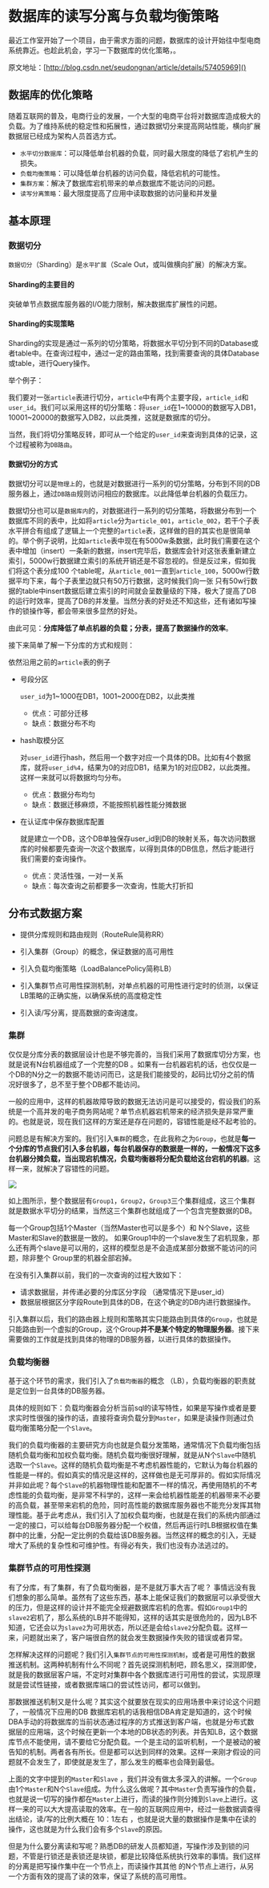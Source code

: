 # 数据库的读写分离与负载均衡策略

最近工作室开始了一个项目，由于需求方面的问题，数据库的设计开始往中型电商系统靠近。也趁此机会，学习一下数据库的优化策略，。

原文地址：[http://blog.csdn.net/seudongnan/article/details/57405969]()

## 数据库的优化策略

随着互联网的普及，电商行业的发展，一个大型的电商平台将对数据库造成极大的负载。为了维持系统的稳定性和拓展性，通过数据切分来提高网站性能，横向扩展数据层已经成为架构人员首选方式。

+ `水平切分数据库`：可以降低单台机器的负载，同时最大限度的降低了宕机产生的损失。
+ `负载均衡策略`：可以降低单台机器的访问负载，降低宕机的可能性。
+ `集群方案`：解决了数据库宕机带来的单点数据库不能访问的问题。
+ `读写分离策略`：最大限度提高了应用中读取数据的访问量和并发量

## 基本原理

### 数据切分

`数据切分`（Sharding）是`水平扩展`（Scale Out，或叫做横向扩展）的解决方案。

#### Sharding的主要目的

突破单节点数据库服务器的I/O能力限制，解决数据库扩展性的问题。

#### Sharding的实现策略

Sharding的实现是通过一系列的切分策略，将数据水平切分到不同的Database或者table中。在查询过程中，通过一定的路由策略，找到需要查询的具体Database或table，进行Query操作。

举个例子：

我们要对一张`article`表进行切分，`article`中有两个主要字段，`article_id`和`user_id`。我们可以采用这样的切分策略：将`user_id`在1~10000的数据写入DB1，10001~20000的数据写入DB2，以此类推，这就是数据库的切分。

当然，我们将切分策略反转，即可从一个给定的`user_id`来查询到具体的记录，这个过程被称为`DB路由`。

#### 数据切分的方式

数据切分可以是`物理上`的，也就是对数据进行一系列的切分策略，分布到不同的DB服务器上，通过`DB路由`规则访问相应的数据库。以此降低单台机器的负载压力。

数据切分也可以是`数据库内`的，对数据进行一系列的切分策略，将数据分布到一个数据库不同的表中，比如将`article`分为`article_001`，`article_002`，若干个子表水平拼合有组成了逻辑上一个完整的`article`表，这样做的目的其实也是很简单的。举个例子说明，比如`article`表中现在有5000w条数据，此时我们需要在这个表中增加（insert）一条新的数据，insert完毕后，数据库会针对这张表重新建立索引，5000w行数据建立索引的系统开销还是不容忽视的。但是反过来，假如我们将这个表分成100 个table呢，从`article_001`一直到`article_100`，5000w行数据平均下来，每个子表里边就只有50万行数据，这时候我们向一张 只有50w行数据的table中insert数据后建立索引的时间就会呈数量级的下降，极大了提高了DB的运行时效率，提高了DB的并发量。当然分表的好处还不知这些，还有诸如写操作的锁操作等，都会带来很多显然的好处。

由此可见：**分库降低了单点机器的负载；分表，提高了数据操作的效率**。

接下来简单了解一下分库的方式和规则：

依然沿用之前的`article`表的例子

+ 号段分区

    `user_id`为1~1000在DB1，1001~2000在DB2，以此类推
    
    - 优点：可部分迁移
    - 缺点：数据分布不均

+ hash取模分区

    对`user_id`进行hash，然后用一个数字对应一个具体的DB。比如有4个数据库，就将`user_id%4`，结果为0的对应DB1，结果为1的对应DB2，以此类推。这样一来就可以将数据均匀分布。
    
    - 优点：数据分布均匀
    - 缺点：数据迁移麻烦，不能按照机器性能分摊数据
    
+ 在认证库中保存数据库配置

    就是建立一个DB，这个DB单独保存user_id到DB的映射关系，每次访问数据库的时候都要先查询一次这个数据库，以得到具体的DB信息，然后才能进行我们需要的查询操作。

    - 优点：灵活性强，一对一关系
    - 缺点：每次查询之前都要多一次查询，性能大打折扣

## 分布式数据方案
    
+ 提供分库规则和路由规则（RouteRule简称RR）

+ 引入集群（Group）的概念，保证数据的高可用性

+ 引入负载均衡策略（LoadBalancePolicy简称LB）

+ 引入集群节点可用性探测机制，对单点机器的可用性进行定时的侦测，以保证LB策略的正确实施，以确保系统的高度稳定性

+ 引入读/写分离，提高数据的查询速度。


### 集群
    
仅仅是分库分表的数据层设计也是不够完善的，当我们采用了数据库切分方案，也就是说有N台机器组成了一个完整的DB 。如果有一台机器宕机的话，也仅仅是一个DB的N分之一的数据不能访问而已，这是我们能接受的，起码比切分之前的情况好很多了，总不至于整个DB都不能访问。
     
一般的应用中，这样的机器故障导致的数据无法访问是可以接受的，假设我们的系统是一个高并发的电子商务网站呢？单节点机器宕机带来的经济损失是非常严重的。也就是说，现在我们这样的方案还是存在问题的，容错性能是经不起考验的。

问题总是有解决方案的。我们引入`集群`的概念，在此我称之为`Group`，也就是**每一个分库的节点我们引入多台机器，每台机器保存的数据是一样的，一般情况下这多台机器分摊负载，当出现宕机情况，负载均衡器将分配负载给这台宕机的机器**。这样一来，就解决了容错性的问题。

![](http://images.cnitblog.com/blog/221923/201501/301448114254423.jpg)

如上图所示，整个数据层有`Group1`，`Group2`，`Group3`三个集群组成，这三个集群就是数据水平切分的结果，当然这三个集群也就组成了一个包含完整数据的DB。

每一个Group包括1个Master（当然Master也可以是多个）和 N个Slave，这些Master和Slave的数据是一致的。 如果Group1中的一个slave发生了宕机现象，那么还有两个slave是可以用的，这样的模型总是不会造成某部分数据不能访问的问题，除非整个 Group里的机器全部宕掉。

在没有引入集群以前，我们的一次查询的过程大致如下：

+ 请求数据层，并传递必要的分库区分字段 （通常情况下是user_id）
+ 数据层根据区分字段Route到具体的DB，在这个确定的DB内进行数据操作。

引入集群以后，我们的路由器上规则和策略其实只能路由到具体的`Group`，也就是只能路由到一个虚拟的Group，这个Group**并不是某个特定的物理服务器**。接下来需要做的工作就是找到具体的物理的DB服务器，以进行具体的数据操作。

### 负载均衡器

基于这个环节的需求，我们引入了`负载均衡器`的概念 （LB），负载均衡器的职责就是定位到一台具体的DB服务器。

具体的规则如下：负载均衡器会分析当前sql的读写特性，如果是写操作或者是要求实时性很强的操作的话，直接将查询负载分到`Master`，如果是读操作则通过负载均衡策略分配一个`Slave`。

我们的负载均衡器的主要研究方向也就是负载分发策略，通常情况下负载均衡包括随机负载均衡和加权负载均衡。随机负载均衡很好理解，就是从N个`Slave`中随机选取一个`Slave`。这样的随机负载均衡是不考虑机器性能的，它默认为每台机器的性能是一样的。假如真实的情况是这样的，这样做也是无可厚非的。假如实际情况并非如此呢？每个`Slave`的机器物理性能和配置不一样的情况，再使用随机的不考虑性能的负载均衡，是非常不科学的，这样一来会给机器性能差的机器带来不必要的高负载，甚至带来宕机的危险，同时高性能的数据库服务器也不能充分发挥其物理性能。基于此考虑从，我们引入了加权负载均衡，也就是在我们的系统内部通过一定的接口，可以给每台DB服务器分配一个权值，然后再运行时LB根据权值在集群中的比重，分配一定比例的负载给该DB服务器。当然这样的概念的引入，无疑增大了系统的复杂性和可维护性。有得必有失，我们也没有办法逃过的。

### 集群节点的可用性探测

有了分库，有了集群，有了负载均衡器，是不是就万事大吉了呢？ 事情远没有我们想象的那么简单。虽然有了这些东西，基本上能保证我们的数据层可以承受很大的压力，但是这样的设计并不能完全规避数据库宕机的危害。假如`Group1`中的`slave2`宕机了，那么系统的LB并不能得知，这样的话其实是很危险的，因为LB不知道，它还会以为`slave2`为可用状态，所以还是会给`slave2`分配负载。这样一来，问题就出来了，客户端很自然的就会发生数据操作失败的错误或者异常。

怎样解决这样的问题呢？我们引入`集群节点的可用性探测机制`，或者是可用性的数据推送机制。这两种机制有什么不同呢？首先说探测机制吧，顾名思义，探测即使，就是我的数据层客户端，不定时对集群中各个数据库进行可用性的尝试，实现原理就是尝试性链接，或者数据库端口的尝试性访问，都可以做到。

那数据推送机制又是什么呢？其实这个就要放在现实的应用场景中来讨论这个问题了，一般情况下应用的DB 数据库宕机的话我相信DBA肯定是知道的，这个时候DBA手动的将数据库的当前状态通过程序的方式推送到客户端，也就是分布式数据层的应用端，这个时候在更新一个本地的DB状态的列表。并告知LB，这个数据库节点不能使用，请不要给它分配负载。一个是主动的监听机制，一个是被动的被告知的机制。两者各有所长。但是都可以达到同样的效果。这样一来刚才假设的问题就不会发生了，即使就是发生了，那么发生的概率也会降到最低。

上面的文字中提到的`Master`和`Slave` ，我们并没有做太多深入的讲解。一个`Group`由1个`Master`和N个`Slave`组成。为什么这么做呢？其中`Master`负责写操作的负载，也就是说一切写的操作都在`Master`上进行，而读的操作则分摊到`Slave`上进行。这样一来的可以大大提高读取的效率。在一般的互联网应用中，经过一些数据调查得出结论，读/写的比例大概在 10：1左右 ，也就是说大量的数据操作是集中在读的操作，这也就是为什么我们会有多个`Slave`的原因。

但是为什么要分离读和写呢？熟悉DB的研发人员都知道，写操作涉及到锁的问题，不管是行锁还是表锁还是块锁，都是比较降低系统执行效率的事情。我们这样的分离是把写操作集中在一个节点上，而读操作其其他 的N个节点上进行，从另一个方面有效的提高了读的效率，保证了系统的高可用性。
    

    



